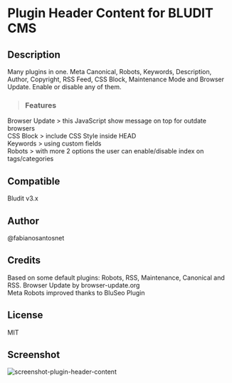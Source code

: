 # Plugin Header Content for BLUDIT CMS

## Description
Many plugins in one. Meta Canonical, Robots, Keywords, Description, Author, Copyright, RSS Feed, CSS Block, Maintenance Mode and Browser Update. Enable or disable any of them.

> ### Features 
Browser Update  > this JavaScript show message on top for outdate browsers   
CSS Block > include CSS Style inside HEAD   
Keywords > using custom fields   
Robots > with more 2 options the user can enable/disable index on tags/categories   

## Compatible 
Bludit v3.x

## Author
@fabianosantosnet

## Credits
Based on some default plugins: Robots, RSS, Maintenance, Canonical and RSS.
Browser Update by browser-update.org  
Meta Robots improved thanks to BluSeo Plugin

## License
MIT

## Screenshot
![screenshot-plugin-header-content](https://raw.githubusercontent.com/fabianosantosnet/plugins-repository/master/items/header-content/screenshot.png)